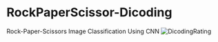 # RockPaperScissor-Dicoding
Rock-Paper-Scissors Image Classification Using CNN
![DicodingRating](https://github.com/muhammadsampaga/RockPaperScissors-dicoding/assets/60804326/9267315e-a5a7-4d42-b6ca-b6ab2a5d79aa)

